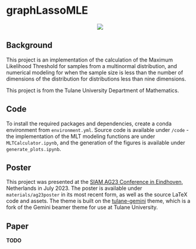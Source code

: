 # graphLassoMLE

<p align="center">
<a href="https://github.com/outlawhayden/graphLassoMLE/blob/main/materials/poster_image.png?raw=true">
<img src="https://github.com/outlawhayden/graphLassoMLE/blob/main/assets/poster_image.png?raw=true">
</a>
</p>


## Background

This project is an implementation of the calculation of the Maximum Likelihood Threshold for samples from a multinormal distribution, and numerical modeling for when the sample size is less than the number of dimensions of the distribution for distributions less than nine dimensions.

This project is from the Tulane University Department of Mathematics.

## Code

To install the required packages and dependencies, create a conda environment from `environment.yml`. Source code is available under `/code` - the implementation of the MLT modeling functions are under `MLTCalculator.ipynb`, and the generation of the figures is available under `generate_plots.ipynb`.

## Poster

This project was presented at the [SIAM AG23 Conference in Eindhoven](https://www.siam.org/conferences/cm/conference/ag23), Netherlands in July 2023. The poster is available under `materials/ag23poster` in its most recent form, as well as the source LaTeX code and assets. The theme is built on the [tulane-gemini](https://github.com/outlawhayden/tulane-gemini) theme, which is a fork of the Gemini beamer theme for use at Tulane University.


## Paper

**TODO**

